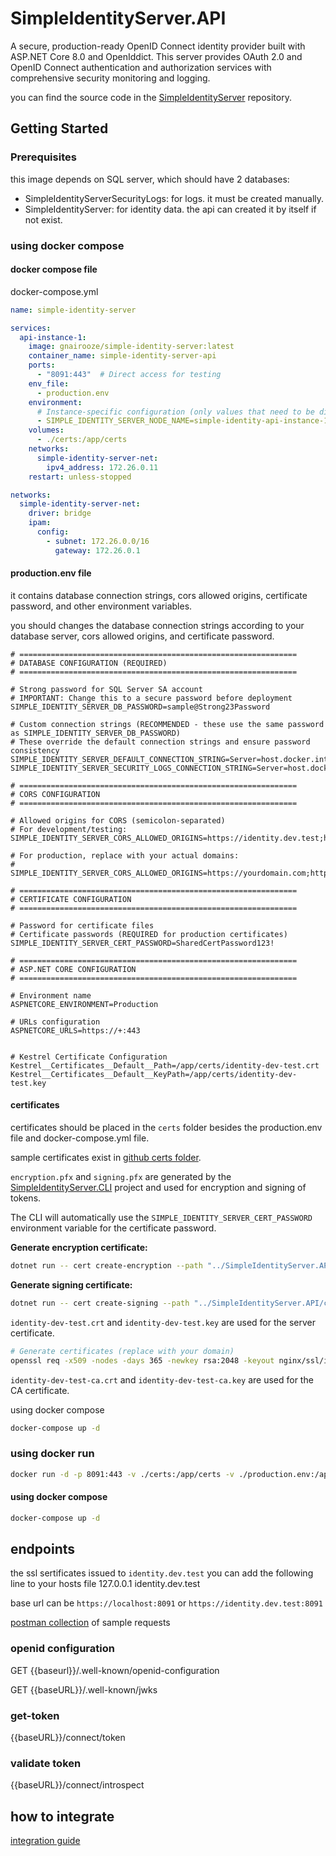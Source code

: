 # SimpleIdentityServer.API

A secure, production-ready OpenID Connect identity provider built with ASP.NET Core 8.0 and OpenIddict. This server provides OAuth 2.0 and OpenID Connect authentication and authorization services with comprehensive security monitoring and logging.

you can find the source code in the [SimpleIdentityServer](https://github.com/gnairooze/simple-identity-server) repository.

## Getting Started

### Prerequisites

this image depends on SQL server, which should have 2 databases:

- SimpleIdentityServerSecurityLogs: for logs. it must be created manually.
- SimpleIdentityServer: for identity data. the api can created it by itself if not exist.

### using docker compose

#### docker compose file

docker-compose.yml

```yaml
name: simple-identity-server

services:
  api-instance-1:
    image: gnairooze/simple-identity-server:latest
    container_name: simple-identity-server-api
    ports:
      - "8091:443"  # Direct access for testing
    env_file:
      - production.env
    environment:
      # Instance-specific configuration (only values that need to be different per instance)
      - SIMPLE_IDENTITY_SERVER_NODE_NAME=simple-identity-api-instance-1
    volumes:
      - ./certs:/app/certs
    networks:
      simple-identity-server-net:
        ipv4_address: 172.26.0.11
    restart: unless-stopped

networks:
  simple-identity-server-net:
    driver: bridge
    ipam:
      config:
        - subnet: 172.26.0.0/16
          gateway: 172.26.0.1
```

#### production.env file

it contains database connection strings, cors allowed origins, certificate password, and other environment variables.

you should changes the database connection strings according to your database server, cors allowed origins, and certificate password.

```env
# ==============================================================
# DATABASE CONFIGURATION (REQUIRED)
# ==============================================================

# Strong password for SQL Server SA account
# IMPORTANT: Change this to a secure password before deployment
SIMPLE_IDENTITY_SERVER_DB_PASSWORD=sample@Strong23Password

# Custom connection strings (RECOMMENDED - these use the same password as SIMPLE_IDENTITY_SERVER_DB_PASSWORD)
# These override the default connection strings and ensure password consistency
SIMPLE_IDENTITY_SERVER_DEFAULT_CONNECTION_STRING=Server=host.docker.internal,14333;Database=SimpleIdentityServer;MultipleActiveResultSets=true;uid=sa;pwd=sample@Strong23Password;TrustServerCertificate=true;Encrypt=true
SIMPLE_IDENTITY_SERVER_SECURITY_LOGS_CONNECTION_STRING=Server=host.docker.internal,14333;Database=SimpleIdentityServerSecurityLogs;MultipleActiveResultSets=true;uid=sa;pwd=sample@Strong23Password;TrustServerCertificate=true;Encrypt=true

# ==============================================================
# CORS CONFIGURATION
# ==============================================================

# Allowed origins for CORS (semicolon-separated)
# For development/testing:
SIMPLE_IDENTITY_SERVER_CORS_ALLOWED_ORIGINS=https://identity.dev.test;https://localhost:3000;https://localhost:5001

# For production, replace with your actual domains:
# SIMPLE_IDENTITY_SERVER_CORS_ALLOWED_ORIGINS=https://yourdomain.com;https://app.yourdomain.com;https://admin.yourdomain.com

# ==============================================================
# CERTIFICATE CONFIGURATION
# ==============================================================

# Password for certificate files
# Certificate passwords (REQUIRED for production certificates)
SIMPLE_IDENTITY_SERVER_CERT_PASSWORD=SharedCertPassword123!

# ==============================================================
# ASP.NET CORE CONFIGURATION
# ==============================================================

# Environment name
ASPNETCORE_ENVIRONMENT=Production

# URLs configuration
ASPNETCORE_URLS=https://+:443


# Kestrel Certificate Configuration
Kestrel__Certificates__Default__Path=/app/certs/identity-dev-test.crt
Kestrel__Certificates__Default__KeyPath=/app/certs/identity-dev-test.key
```

#### certificates

certificates should be placed in the `certs` folder besides the production.env file and docker-compose.yml file.

sample certificates exist in [github certs folder](https://github.com/gnairooze/simple-identity-server/tree/main/code/SimpleIdentityServer/SimpleIdentityServer.API/certs).

`encryption.pfx` and `signing.pfx` are generated by the [SimpleIdentityServer.CLI](https://github.com/gnairooze/simple-identity-server/tree/main/code/SimpleIdentityServer/SimpleIdentityServer.CLI) project and used for encryption and signing of tokens.

The CLI will automatically use the `SIMPLE_IDENTITY_SERVER_CERT_PASSWORD` environment variable for the certificate password.

**Generate encryption certificate:**

```bash
dotnet run -- cert create-encryption --path "../SimpleIdentityServer.API/certs/encryption.pfx"
```

**Generate signing certificate:**

```bash
dotnet run -- cert create-signing --path "../SimpleIdentityServer.API/certs/signing.pfx"
```

`identity-dev-test.crt` and `identity-dev-test.key` are used for the server certificate.

```bash 
# Generate certificates (replace with your domain)
openssl req -x509 -nodes -days 365 -newkey rsa:2048 -keyout nginx/ssl/identity-dev-test.key -out nginx/ssl/identity-dev-test.crt -subj "/C=US/ST=State/L=City/O=Organization/CN=identity.dev.test"
```

`identity-dev-test-ca.crt` and `identity-dev-test-ca.key` are used for the CA certificate.

using docker compose

```bash
docker-compose up -d
```

### using docker run

```bash
docker run -d -p 8091:443 -v ./certs:/app/certs -v ./production.env:/app/production.env -e SIMPLE_IDENTITY_SERVER_NODE_NAME=simple-identity-api-instance-1 gnairooze/simple-identity-server:latest
```

#### using docker compose

```bash
docker-compose up -d
```

## endpoints

the ssl sertificates issued to `identity.dev.test`
you can add the following line to your hosts file
127.0.0.1 identity.dev.test

base url can be `https://localhost:8091` or `https://identity.dev.test:8091`

[postman collection](https://github.com/gnairooze/simple-identity-server/blob/main/docs/SimpleIdentityServer.postman_collection.json) of sample requests

### openid configuration

GET {{baseurl}}/.well-known/openid-configuration

GET {{baseURL}}/.well-known/jwks

### get-token

{{baseURL}}/connect/token

### validate token

{{baseURL}}/connect/introspect

## how to integrate

[integration guide](https://github.com/gnairooze/simple-identity-server/blob/main/docs/identity-provider-integration-guide.md)
